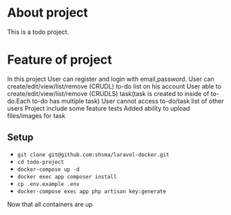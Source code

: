 # About project

This is a todo project.

# Feature of project

In this project User can register and login with email,password.
User can create/edit/view/list/remove (CRUDL) to-do list on his account
User able to create/edit/view/list/remove (CRUDLS) task(task is created to inside of to-do.Each to-do has multiple task)
User cannot access to-do/task list of other users
Project include some feature tests
Added ability to upload files/images for task


## Setup
- `git clone git@github.com:shsma/laravel-docker.git`
- `cd todo-project`
- `docker-compose up -d`
- `docker exec app composer install`
- `cp .env.example .env`
- `docker-compose exec app php artisan key:generate`

Now that all containers are up
